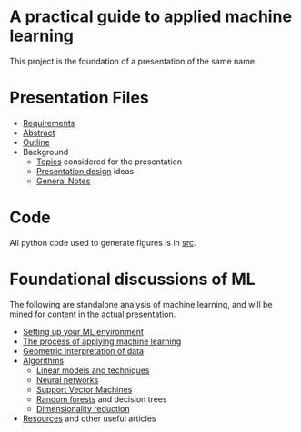 A practical guide to applied machine learning
================

This project is the foundation of a presentation of the same name.  

# Presentation Files

- [Requirements](presentation/Requirements.md)
- [Abstract](presentation/Abstract.md)
- [Outline](presentation/Outline.md)
- Background
  - [Topics](Ideas.md) considered for the presentation
  - [Presentation design](Presentation.md) ideas
  - [General Notes](Notes.md)

# Code

All python code used to generate figures is in [src](src).  

# Foundational discussions of ML

The following are standalone analysis of machine learning, and will be mined for content in the actual presentation.

- [Setting up your ML environment](Environment.md)
- [The process of applying machine learning](Process.md)
- [Geometric Interpretation of data](GeometricInterpretation.md)
- [Algorithms](Algorithms.md)
  - [Linear models and techniques](Linear.md)
  - [Neural networks](NeuralNetworks.md)
  - [Support Vector Machines](SupportVectorMachines.md)
  - [Random forests](RandomForests.md) and decision trees
  - [Dimensionality reduction](DimensionalityReduction.md)
- [Resources](Resources.md) and other useful articles
